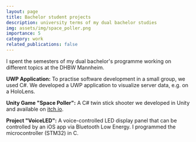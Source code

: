```yaml
---
layout: page
title: Bachelor student projects
description: university terms of my dual bachelor studies
img: assets/img/space_poller.png
importance: 5
category: work
related_publications: false
---
```


I spent the semesters of my dual bachelor's programme working on different topics at the DHBW Mannheim.

**UWP Application:**
To practise software development in a small group, we used C#. We developed a UWP application to visualize server data, e.g. on a HoloLens.

**Unity Game "Space Poller":**
A C# twin stick shooter we developed in Unity and available on [itch.io](https://lilium-games.itch.io/space-poller).

**Project "VoiceLED":**
A voice-controlled LED display panel that can be controlled by an iOS app via Bluetooth Low Energy.
I programmed the microcontroller (STM32) in C.
